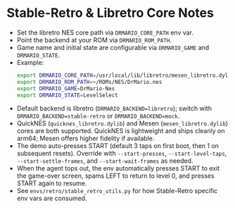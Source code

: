 # Stable-Retro & Libretro Core Notes

- Set the libretro NES core path via `DRMARIO_CORE_PATH` env var.
- Point the backend at your ROM via `DRMARIO_ROM_PATH`.
- Game name and initial state are configurable via `DRMARIO_GAME` and `DRMARIO_STATE`.
- Example:
  ```bash
  export DRMARIO_CORE_PATH=/usr/local/lib/libretro/mesen_libretro.dylib
  export DRMARIO_ROM_PATH=~/ROMs/NES/DrMario.nes
  export DRMARIO_GAME=DrMario-Nes
  export DRMARIO_STATE=LevelSelect
  ```
- Default backend is libretro (`DRMARIO_BACKEND=libretro`); switch with `DRMARIO_BACKEND=stable-retro` or `DRMARIO_BACKEND=mock`.
- QuickNES (`quicknes_libretro.dylib`) and Mesen (`mesen_libretro.dylib`) cores are both supported. QuickNES is lightweight and ships cleanly on arm64; Mesen offers higher fidelity if available.
- The demo auto-presses START (default 3 taps on first boot, then 1 on subsequent resets). Override with `--start-presses`, `--start-level-taps`, `--start-settle-frames`, and `--start-wait-frames` as needed.
- When the agent tops out, the env automatically presses START to exit the game-over screen, spams LEFT to return to level 0, and presses START again to resume.
- See `envs/retro/stable_retro_utils.py` for how Stable-Retro specific env vars are consumed.
